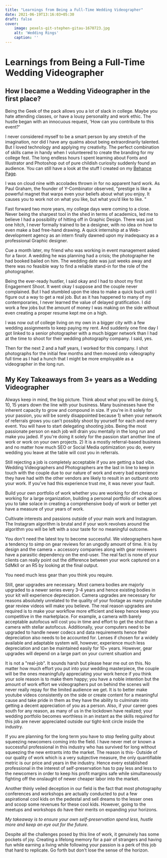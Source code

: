 ```yaml
---
title: "Learnings from Being a Full-Time Wedding Videographer"
date: 2021-06-19T13:16:03+05:30
draft: false
cover: 
    image: pexels-git-stephen-gitau-1670723.jpg
    alt: 'Wedding Rings'
    caption: ''
---
```


# **Learnings from Being a Full-Time Wedding Videographer**

## **How I became a Wedding Videographer in the first place?**

Being the Geek of the pack allows you a lot of slack in college. Maybe you hate attending classes, or have a lousy personality and work ethic. The hustle began with an innocuous request, 'How can you contribute to this event?'

I never considered myself to be a smart person by any stretch of the imagination, nor did I have any qualms about being extraordinarily talented. But I loved technology and applying my creativity. The perfect combination of skills came in handy when I volunteered to create the branding for my college fest. The long endless hours I spent learning about Fonts and Illustrator and Photoshop out of pure childish curiosity suddenly found an audience. You can still have a look at the stuff I created on my [Behance Page](https://www.behance.net/santanushekharsaikia).

I was on cloud nine with accolades thrown in for no apparent hard work. As Paul Graham, the founder of Y-Combinator observed, "prestige is like a powerful magnet that warps even your beliefs about what you enjoy. It causes you to work not on what you like, but what you’d like to like. "

Fast forward two more years, my college days were coming to a close. Never being the sharpest tool in the shed in terms of academics, led me to believe I had a possibility of hitting off in Graphic Design. There was just one hitch, I never formally trained to be a designer, with no idea on how to even make a bad free-hand drawing. A quick internship at a Web-development agency as an intern finally dawned upon my inadequacy as a professional Graphic designer.

Cue a month later, my friend who was working in event management asked for a favor. A wedding he was planning had a crisis; the photographer he had booked bailed on him. The wedding date was just weeks away and there was no feasible way to find a reliable stand-in for the role of the photographer.

Being the ever-ready hustler, I said okay and I had to shoot my first Engagement Shoot. It went okay I suppose and the couple never complained. But I had stumbled upon the idea to make a quick buck until I figure out a way to get a real job. But as it has happened to many of my contemporaries, I never learned the value of delayed gratification. I did work a few jobs but the amount of money I was making on the side without even creating a proper resume kept me on a high.

I was now out of college living on my own in a bigger city with a few wedding assignments to keep paying my rent. And suddenly one fine day I got linked to a senior photographer with a much bigger network than I had at the time to shoot for their wedding photography company. I said, yes.

Then for the next 2 and a half years, I worked for this company. I shot photographs for the initial few months and then moved onto videography full time as I had a hunch that I might be more employable as a videographer in the long run.


## **My Key Takeaways from 3+ years as a Wedding Videographer**

Always keep in mind, the big picture. Think about what you will be doing 5, 10, 15 years down the line with your business. Many businesses have the inherent capacity to grow and compound in size. If you're in it solely for your passion, you will be sorely disappointed because 1) when your network of referrals grows you can't possibly shoot by yourself for each and every event. You will have to start delegating shooting jobs. Being the most passionate person on each job will drain you mentally in the long run and make you jaded. If you're doing it solely for the passion start another line of work or work on your own projects. 2) It is a mostly referral-based business and no matter how much SEO or Social Media optimization you do, every wedding you leave at the table will cost you in referrals.

Still rejecting a job is completely acceptable if you are getting a bad vibe. Wedding Videographers and Photographers are the last in line to keep in touch with the couple due to our nature of work and every bad experience they have had with the other vendors are likely to result in an outburst onto your work. If you've had this experience trust me, it was never your fault.

Build your own portfolio of work whether you are working for dirt cheap or working for a large organization, building a personal portfolio of work allows you to take solace in creating a comprehensive body of work or better yet have a measure of your years of work.

Cultivate interests and passions outside of your main work and Instagram. The Instagram algorithm is brutal and if your work revolves around the algorithm you will be left with a sour taste for no meaningful outcome.

You don't need the latest toy to become successful. We videographers have a tendency to simp on gear reviews for an ungodly amount of time. It is by design and the camera + accessory companies along with gear reviewers have a parasitic dependency on the end-user. The real fact is none of your clients can really point out the difference between your work captured on a 5dMkII or an R5 by looking at the final output.

You need much less gear than you think you require.

Still, gear upgrades are necessary. Most camera bodies are majorly upgraded to a newer series every 3-4 years and hence existing bodies in your kit will experience depreciation. Camera upgrades are necessary for reasons absolutely unrelated to the quality of your footage as many youtube gear review videos will make you believe. The real reason upgrades are required is to make your workflow more efficient and keep hence keep you competitive in the marketplace. For example, a camera with barely acceptable autofocus will cost you in time and effort to get the shot than a camera with stellar autofocus. Additionally, your computers need to be upgraded to handle newer codecs and data requirements hence their depreciation also needs to be accounted for. Lenses if chosen for a widely available and adaptable system will, however, experience much less depreciation and can be maintained easily for 10+ years. However, gear upgrades will depend on a large part on your current  situation and

It is not a "real-job". It sounds harsh but please hear me out on this. No matter how much effort you put into your wedding masterpiece, the couple will be the ones meaningfully appreciating your work hence if you think your sole reason is to make them happy; you have a noble intention but the amount of work effort we videographers put on behind the scenes will never really repay for the limited audience we get. It is to better make youtube videos consistently on the side or create content for a meaningful cause and take pride in them as they have the ability to culminate into getting a decent appreciation of you as a person. Also, if your career goes south for any reason, as many of us in the lockdown have realized; your wedding portfolio becomes worthless in an instant as the skills required for this job are never appreciated outside our tight-knit circle inside the industry.

If you are planning for the long term you have to stop feeling guilty about squeezing newcomers coming into the field. I have never met or known a successful professional in this industry who has survived for long without squeezing the new entrants into the market. The reason is this- Outside of our quality of work which is a very subjective measure, the only quantifiable metric is our price and years in the industry. Hence every established professional in the interest of self-preservation has to pay less and less to the newcomers in order to keep his profit margins safe while simultaneously fighting off the onslaught of newer cheaper labor into the market.

Another thinly veiled deception in our field is the fact that most photography conferences and workshops are actually conducted to put a few aspirational cool kids on the pedestal and sell dreams to the lesser ones and scoop some revenues for these cool kids.  However, going to the meetups and workshops do have their merits on expanding your horizons.

_My takeaway is to ensure your own self-preservation spend less, hustle more and keep an eye out for the future._

Despite all the challenges posed by this line of work, it genuinely has some pockets of joy. Creating a lifelong memory for a pair of strangers and having fun while earning a living while following your passion is a perk of this job that hard to replicate. Go forth but don't lose the sense of the horizon.